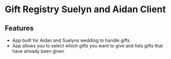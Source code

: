 # Gift Registry Suelyn and Aidan Client

## Features

- App built for Aidan and Suelyns wedding to handle gifts
- App allows you to select which gifts you want to give and lists gifts that have already been given